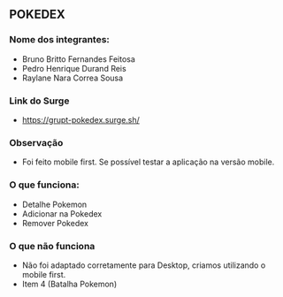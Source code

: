 ## POKEDEX

### Nome dos integrantes: 
- Bruno Britto Fernandes Feitosa
- Pedro Henrique Durand Reis
- Raylane Nara Correa Sousa

### Link do Surge
- https://grupt-pokedex.surge.sh/

### Observação
- Foi feito mobile first. Se possível testar a aplicação na versão mobile.

### O que funciona:
- Detalhe Pokemon
- Adicionar na Pokedex
- Remover Pokedex

### O que não funciona
- Não foi adaptado corretamente para Desktop, criamos utilizando o mobile first.
- Item 4 (Batalha Pokemon)
